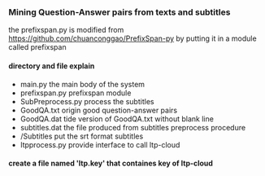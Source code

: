### Mining Question-Answer pairs from texts and subtitles ###
the prefixspan.py is modified from https://github.com/chuanconggao/PrefixSpan-py by putting it in a module called prefixspan
#### directory and file explain ####
* main.py                                               the main body of the system
* prefixspan.py                                         prefixspan module
* SubPreprocess.py                                      process the subtitles
* GoodQA.txt                                            origin good question-answer pairs
* GoodQA.dat                                            tide version of GoodQA.txt without blank line
* subtitles.dat                                         the file produced from subtitles preprocess procedure
* /Subtitles                                            put the srt format subtitles
* ltpprocess.py                                         provide interface to call ltp-cloud
#### create a file named 'ltp.key' that containes key of ltp-cloud ####
